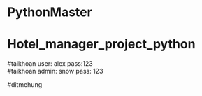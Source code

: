 # PythonMaster
# Hotel_manager_project_python

#taikhoan user: alex pass:123 \
#taikhoan admin: snow pass: 123

#ditmehung
